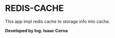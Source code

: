 # REDIS-CACHE 
This app impl redis cache to storage info into cache.

**Developed by Ing. Isaac Cerna**
